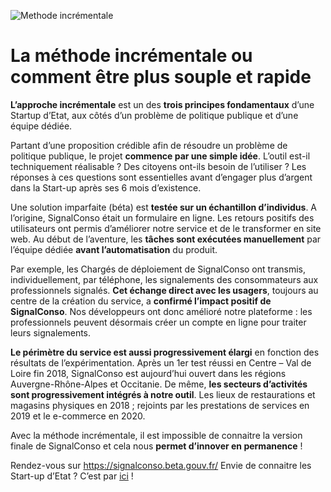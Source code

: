 ![](https://.github.com/betagouv/signalement-app/blob/blog/src/assets/blob/2019/06/18/la-methode-incrementale/Methode3.jpg "Methode incrémentale")

# La méthode incrémentale ou comment être plus souple et rapide 

**L’approche incrémentale** est un des **trois principes fondamentaux** d’une Startup d’Etat, aux côtés d’un problème de politique publique et d’une équipe dédiée. 
 
Partant d’une proposition crédible afin de résoudre un problème de politique publique, le projet **commence par une simple idée**. L’outil est-il techniquement réalisable ? Des citoyens ont-ils besoin de l’utiliser ? Les réponses à ces questions sont essentielles avant d’engager plus d’argent dans la Start-up après ses 6 mois d’existence. 

Une solution imparfaite (béta) est **testée sur un échantillon d’individus**. A l’origine, SignalConso était un formulaire en ligne. Les retours positifs des utilisateurs ont permis d’améliorer notre service et de le transformer en site web. Au début de l’aventure, les **tâches sont exécutées manuellement** par l’équipe dédiée **avant l’automatisation** du produit. 

Par exemple, les Chargés de déploiement de SignalConso ont transmis, individuellement, par téléphone, les signalements des consommateurs aux professionnels signalés. **Cet échange direct avec les usagers**, toujours au centre de la création du service, a **confirmé l’impact positif de SignalConso**. Nos développeurs ont donc amélioré notre plateforme : les professionnels peuvent désormais créer un compte en ligne pour traiter leurs signalements.  

**Le périmètre du service est aussi progressivement élargi** en fonction des résultats de l’expérimentation. Après un 1er test réussi en Centre – Val de Loire fin 2018, SignalConso est aujourd’hui ouvert dans les régions Auvergne-Rhône-Alpes et Occitanie. De même, **les secteurs d’activités sont progressivement intégrés à notre outil**. Les lieux de restaurations et magasins physiques en 2018 ; rejoints par les prestations de services en 2019 et le e-commerce en 2020.  

Avec la méthode incrémentale, il est impossible de connaitre la version finale de SignalConso et cela nous **permet d’innover en permanence** !

Rendez-vous sur https://signalconso.beta.gouv.fr/
Envie de connaitre les Start-up d’Etat ? C’est par [ici](https://www.facebook.com/notes/equipe-signalconso-betagouvfr/une-startup-detat-cest-quoi-/2813910375305421/) !
